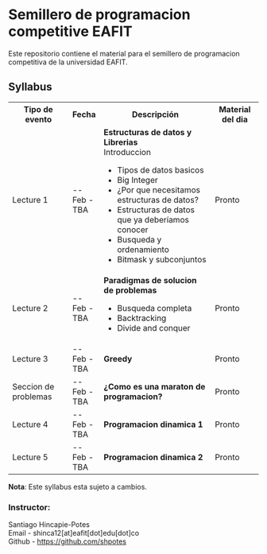 # Semillero de programacion competitive EAFIT 
Este repositorio contiene el material para el semillero de programacion
competitiva de la universidad EAFIT.

## Syllabus

<table class="table">
  <tbody><tr class="active">
      <th>Tipo de evento</th><th>Fecha</th><th>Descripción</th><th>Material del dia</th>
    </tr>
    <tr>
      <td>Lecture 1</td>
      <td> -- <br> Feb - <br> TBA </td>
      <td>
	<b>Estructuras de datos y Librerias</b> <br>
    Introduccion <br>
	<ul>
	  <li>Tipos de datos basicos</li>
	  <li>Big Integer</li>
	  <li>¿Por que necesitamos estructuras de datos?</li>
	  <li>Estructuras de datos que ya deberíamos conocer</li>
      <li>Busqueda y ordenamiento</li>
      <li>Bitmask y subconjuntos</li>
	</ul>
      </td>
      <td>
          Pronto
      </td>
    </tr>
    <tr>
      <td>Lecture 2</td>
      <td> -- <br> Feb - <br> TBA </td>
      <td>
	<b>Paradigmas de solucion de problemas</b> <br>
	<ul>
	  <li>Busqueda completa</li>
	  <li>Backtracking</li>
	  <li>Divide and conquer</li>
        </ul>
      </td>
      <td>
          Pronto
      </td>
    </tr>
    <tr>
      <td>Lecture 3</td>
      <td> -- <br> Feb - <br> TBA </td>
      <td>
	<b>Greedy</b>
      </td>
      <td>
          Pronto
      </td>
    </tr>
    <tr>
      <td>Seccion de problemas</td>
      <td> -- <br> Feb - <br> TBA </td>
      <td>
	<b>¿Como es una maraton de programacion?</b>
      </td>
      <td>
          Pronto
      </td>
    </tr>
    <tr>
      <td>Lecture 4</td>
      <td> -- <br> Feb - <br> TBA </td>
      <td>
	<b>Programacion dinamica 1</b> <br>
      </td>
      <td>
          Pronto
      </td>
    </tr>
    <tr>
      <td>Lecture 5</td>
      <td> -- <br> Feb - <br> TBA </td>
      <td>
	<b>Programacion dinamica 2</b> <br>
      </td>
      <td>
          Pronto
      </td>
    </tr>
</tbody></table>

**Nota**: Este syllabus esta sujeto a cambios.

### Instructor:
Santiago Hincapie-Potes<br>
Email - shinca12[at]eafit[dot]edu[dot]co<br>
Github - https://github.com/shpotes
